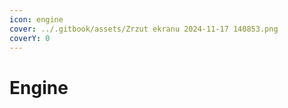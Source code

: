 ```yaml
---
icon: engine
cover: ../.gitbook/assets/Zrzut ekranu 2024-11-17 140853.png
coverY: 0
---
```


# Engine

